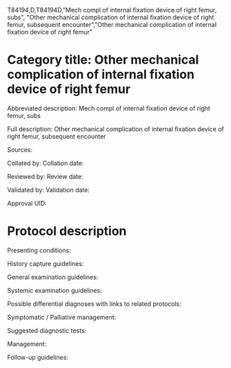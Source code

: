T84194,D,T84194D,"Mech compl of internal fixation device of right femur, subs", "Other mechanical complication of internal fixation device of right femur, subsequent encounter","Other mechanical complication of internal fixation device of right femur"
# Category title: Other mechanical complication of internal fixation device of right femur

Abbreviated description: Mech compl of internal fixation device of right femur, subs

Full description: Other mechanical complication of internal fixation device of right femur, subsequent encounter

Sources:

Collated by:
Collation date:

Reviewed by:
Review date:

Validated by:
Validation date:

Approval UID:

# Protocol description

Presenting conditions:

History capture guidelines:

General examination guidelines:

Systemic examination guidelines:

Possible differential diagnoses with links to related protocols:

Symptomatic / Palliative management:

Suggested diagnostic tests:

Management:

Follow-up guidelines:

